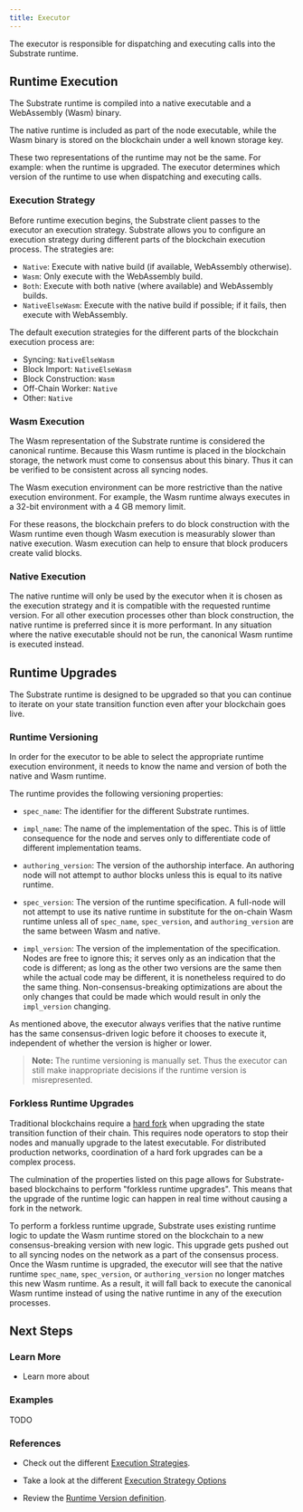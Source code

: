 ```yaml
---
title: Executor
---
```


The executor is responsible for dispatching and executing calls into the Substrate runtime.

## Runtime Execution

The Substrate runtime is compiled into a native executable and a WebAssembly (Wasm) binary.

The native runtime is included as part of the node executable, while the Wasm binary is stored on the blockchain under a well known storage key.

These two representations of the runtime may not be the same. For example: when the runtime is upgraded. The executor determines which version of the runtime to use when dispatching and executing calls.

### Execution Strategy

Before runtime execution begins, the Substrate client passes to the executor an execution strategy. Substrate allows you to configure an execution strategy during different parts of the blockchain execution process. The strategies are:

- `Native`: Execute with native build (if available, WebAssembly otherwise).
- `Wasm`: Only execute with the WebAssembly build.
- `Both`: Execute with both native (where available) and WebAssembly builds.
- `NativeElseWasm`: Execute with the native build if possible; if it fails, then execute with WebAssembly.

The default execution strategies for the different parts of the blockchain execution process are:

- Syncing: `NativeElseWasm`
- Block Import: `NativeElseWasm`
- Block Construction: `Wasm`
- Off-Chain Worker: `Native`
- Other: `Native`

### Wasm Execution

The Wasm representation of the Substrate runtime is considered the canonical runtime. Because this Wasm runtime is placed in the blockchain storage, the network must come to consensus about this binary. Thus it can be verified to be consistent across all syncing nodes.

The Wasm execution environment can be more restrictive than the native execution environment. For example, the Wasm runtime always executes in a 32-bit environment with a 4 GB memory limit.

For these reasons, the blockchain prefers to do block construction with the Wasm runtime even though Wasm execution is measurably slower than native execution. Wasm execution can help to ensure that block producers create valid blocks.

### Native Execution

The native runtime will only be used by the executor when it is chosen as the execution strategy and it is compatible with the requested runtime version. For all other execution processes other than block construction, the native runtime is preferred since it is more performant. In any situation where the native executable should not be run, the canonical Wasm runtime is executed instead.

## Runtime Upgrades

The Substrate runtime is designed to be upgraded so that you can continue to iterate on your state transition function even after your blockchain goes live.

### Runtime Versioning

In order for the executor to be able to select the appropriate runtime execution environment, it needs to know the name and version of both the native and Wasm runtime.

The runtime provides the following versioning properties:

- `spec_name`: The identifier for the different Substrate runtimes.

- `impl_name`: The name of the implementation of the spec. This is of little consequence for the node and serves only to differentiate code of different implementation teams.

- `authoring_version`: The version of the authorship interface. An authoring node will not attempt to author blocks unless this is equal to its native runtime.

- `spec_version`: The version of the runtime specification. A full-node will not attempt to use its native runtime in substitute for the on-chain Wasm runtime unless all of `spec_name`, `spec_version`, and `authoring_version` are the same between Wasm and native.

- `impl_version`: The version of the implementation of the specification. Nodes are free to ignore this; it serves only as an indication that the code is different; as long as the other two versions are the same then while the actual code may be different, it is nonetheless required to do the same thing. Non-consensus-breaking optimizations are about the only changes that could be made which would result in only the `impl_version` changing.

As mentioned above, the executor always verifies that the native runtime has the same consensus-driven logic before it chooses to execute it, independent of whether the version is higher or lower.

> **Note:** The runtime versioning is manually set. Thus the executor can still make inappropriate decisions if the runtime version is misrepresented.

### Forkless Runtime Upgrades

Traditional blockchains require a [hard fork](https://en.wikipedia.org/wiki/Fork_(blockchain)) when upgrading the state transition function of their chain. This requires node operators to stop their nodes and manually upgrade to the latest executable. For distributed production networks, coordination of a hard fork upgrades can be a complex process.

The culmination of the properties listed on this page allows for Substrate-based blockchains to perform "forkless runtime upgrades". This means that the upgrade of the runtime logic can happen in real time without causing a fork in the network.

To perform a forkless runtime upgrade, Substrate uses existing runtime logic to update the Wasm runtime stored on the blockchain to a new consensus-breaking version with new logic. This upgrade gets pushed out to all syncing nodes on the network as a part of the consensus process. Once the Wasm runtime is upgraded, the executor will see that the native runtime `spec_name`, `spec_version`, or `authoring_version` no longer matches this new Wasm runtime. As a result, it will fall back to execute the canonical Wasm runtime instead of using the native runtime in any of the execution processes.

## Next Steps

### Learn More

* Learn more about

### Examples

TODO

### References

* Check out the different [Execution Strategies](https://substrate.dev/rustdocs/master/substrate_service/config/struct.ExecutionStrategies.html).

* Take a look at the different [Execution Strategy Options](https://substrate.dev/rustdocs/master/substrate_client/enum.ExecutionStrategy.html)

* Review the [Runtime Version definition](https://substrate.dev/rustdocs/master/substrate_executor/struct.RuntimeVersion.html).